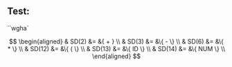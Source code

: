 ## Test:

``wgha`

$$
\begin{aligned}
& SD(2) &= &{ + } \\
& SD(3) &= &\{ - \} \\
& SD(6) &= &\{ * \} \\
& SD(12) &= &\{ ( \} \\
& SD(13) &= &\{ ID \} \\
& SD(14) &= &\{ NUM \} \\
\end{aligned}
$$
